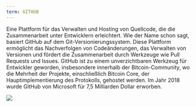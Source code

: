 ```yaml
---
term: GITHUB
---
```


Eine Plattform für das Verwalten und Hosting von Quellcode, die die Zusammenarbeit unter Entwicklern erleichtert. Wie der Name schon sagt, basiert GitHub auf dem Git-Versionierungssystem. Diese Plattform ermöglicht das Nachverfolgen von Codeänderungen, das Verwalten von Versionen und fördert die Zusammenarbeit durch Werkzeuge wie Pull Requests und Issues. GitHub ist zu einem unverzichtbaren Werkzeug für Entwickler geworden, insbesondere innerhalb der Bitcoin-Community, wo die Mehrheit der Projekte, einschließlich Bitcoin Core, der Hauptimplementierung des Protokolls, gehostet werden. Im Jahr 2018 wurde GitHub von Microsoft für 7,5 Milliarden Dollar erworben.

![](../../dictionnaire/assets/46.png)